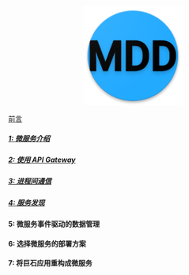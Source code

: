 <p align="center">
   <img width="200" src="mdd.png">
</p>

[前言](foreword.md)

##### [1: 微服务介绍](chapter1.md)
##### [2: 使用 API Gateway](chapter2.md)
##### [3: 进程间通信](chapter3.md)
##### [4: 服务发现](chapter4.md)
#### 5: 微服务事件驱动的数据管理
#### 6: 选择微服务的部署方案
#### 7: 将巨石应用重构成微服务
